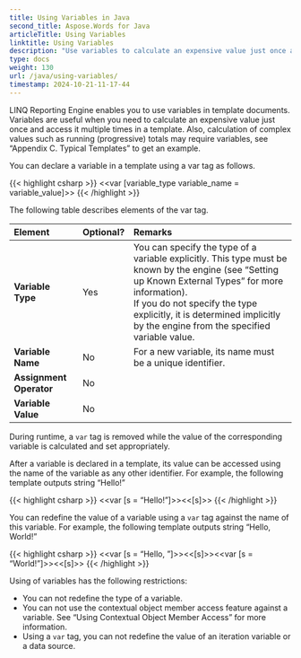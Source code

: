 ```yaml
---
title: Using Variables in Java
second_title: Aspose.Words for Java
articleTitle: Using Variables
linktitle: Using Variables
description: "Use variables to calculate an expensive value just once and access it multiple times in template documents using Java."
type: docs
weight: 130
url: /java/using-variables/
timestamp: 2024-10-21-11-17-44
---
```


LINQ Reporting Engine enables you to use variables in template documents. Variables are useful when you need to calculate an expensive value just once and access it multiple times in a template. Also, calculation of complex values such as running (progressive) totals may require variables, see “Appendix C. Typical Templates” to get an example.

You can declare a variable in a template using a var tag as follows.

{{< highlight csharp >}}
<<var [variable_type variable_name = variable_value]>>
{{< /highlight >}}

The following table describes elements of the var tag.

| Element | Optional? | Remarks |
| :- | :- | :- |
| **Variable Type** | Yes | You can specify the type of a variable explicitly. This type must be known by the engine (see “Setting up Known External Types” for more information).<br />If you do not specify the type explicitly, it is determined implicitly by the engine from the specified variable value. |
| **Variable Name** | No | For a new variable, its name must be a unique identifier. |
| **Assignment Operator** | No |  |
| **Variable Value** | No |  |


During runtime, a `var` tag is removed while the value of the corresponding variable is calculated and set appropriately.

After a variable is declared in a template, its value can be accessed using the name of the variable as any other identifier. For example, the following template outputs string “Hello!”

{{< highlight csharp >}}
<<var [s = “Hello!”]>><<[s]>>
{{< /highlight >}}

You can redefine the value of a variable using a `var` tag against the name of this variable. For example, the following template outputs string “Hello, World!”

{{< highlight csharp >}}
<<var [s = “Hello, ”]>><<[s]>><<var [s = “World!”]>><<[s]>>
{{< /highlight >}}

Using of variables has the following restrictions:

- You can not redefine the type of a variable.
- You can not use the contextual object member access feature against a variable. See “Using Contextual Object Member Access” for more information.
- Using a `var` tag, you can not redefine the value of an iteration variable or a data source.
